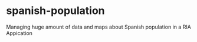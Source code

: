 # spanish-population
Managing huge amount of data and maps about Spanish population in a RIA Appication
